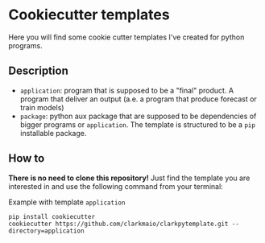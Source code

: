 
# Cookiecutter templates
Here you will find some cookie cutter templates I've created for python programs.



## Description
* `application`: program that is supposed to be a "final" product. A program that deliver an output (a.e. a program that produce forecast or train models)
* `package`: python aux package that are supposed to be dependencies of bigger programs or `application`. The template is structured to be a `pip` installable package.


## How to

**There is no need to clone this repository!**
Just find the template you are interested in and use the following command from your terminal:

Example with template `application`
```
pip install cookiecutter
cookiecutter https://github.com/clarkmaio/clarkpytemplate.git --directory=application
```


